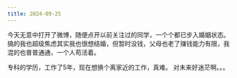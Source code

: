 ```yaml
---
title: 2024-09-25
---
```


<P>
  今天无意中打开了微博，随便点开以前关注过的同学，一个个都已步入婚姻状态。搞的我也超级焦虑其实我也很想结婚，但暂时没钱，父母也老了赚钱能力有限，我混的也普普通通，一个人苟活着。

  专科的学历，工作了5年，现在想换个离家近的工作，真难。 对未来好迷茫啊。。。

</P>
